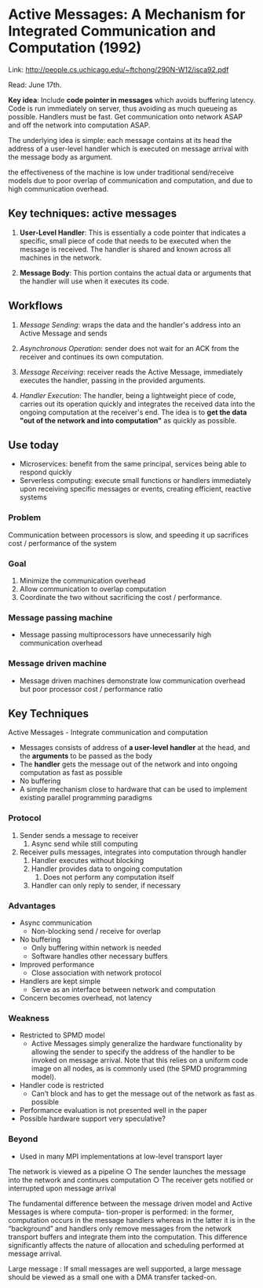 # Active Messages: A Mechanism for Integrated Communication and Computation (1992) 

Link: http://people.cs.uchicago.edu/~ftchong/290N-W12/isca92.pdf

Read: June 17th.

**Key idea**: Include **code pointer in messages** which avoids buffering latency. Code is run immediately on server, thus avoiding as much queueing as possible. Handlers must be fast. Get communication onto network ASAP and off the network into computation ASAP.

The underlying idea is simple: each message contains at its head the address of a user-level handler which is executed on message arrival with the message body as argument.

the effectiveness of the machine is low under traditional send/receive models due to poor overlap of communication and computation, and due to high communication overhead.

## Key techniques: active messages
1. **User-Level Handler**: This is essentially a code pointer that indicates a specific, small piece of code that needs to be executed when the message is received. The handler is shared and known across all machines in the network.

2. **Message Body**: This portion contains the actual data or arguments that the handler will use when it executes its code.

## Workflows 
1. _Message Sending_: wraps the data and the handler's address into an Active Message and sends 

2. _Asynchronous Operation_: sender does not wait for an ACK from the receiver and continues its own computation.

3. _Message Receiving_: receiver reads the Active Message, immediately executes the handler, passing in the provided arguments.

4. _Handler Execution_: The handler, being a lightweight piece of code, carries out its operation quickly and integrates the received data into the ongoing computation at the receiver's end. The idea is to **get the data "out of the network and into computation"** as quickly as possible.

## Use today 
* Microservices: benefit from the same principal, services being able to respond quickly
* Serverless computing: execute small functions or handlers immediately upon receiving specific messages or events, creating efficient, reactive systems 

### Problem

Communication between processors is slow, and speeding it up sacrifices cost / performance of the system 

### Goal

1. Minimize the communication overhead
2. Allow communication to overlap computation
3. Coordinate the two without sacrificing the cost / performance. 

### Message passing machine

- Message passing multiprocessors have unnecessarily high communication overhead

### Message driven machine

- Message driven machines demonstrate low communication overhead but poor processor cost / performance ratio

## Key Techniques

Active Messages - Integrate communication and computation 

- Messages consists of address of **a user-level handler** at the head, and the **arguments** to be passed as the body
- The **handler** gets the message out of the network and into ongoing computation as fast as possible
- No buffering
- A simple mechanism close to hardware that can be used to implement existing parallel programming paradigms

### Protocol

1. Sender sends a message to receiver 
    1. Async send while still computing 
2. Receiver pulls messages, integrates into computation through handler 
    1. Handler executes without blocking 
    2. Handler provides data to ongoing computation 
        1. Does not perform any computation itself
    3. Handler can only reply to sender, if necessary 

### Advantages

- Async communication
    - Non-blocking send / receive for overlap
- No buffering
    - Only buffering within network is needed
    - Software handles other necessary buffers
- Improved performance
    - Close association with network protocol
- Handlers are kept simple
    - Serve as an interface between network and computation
- Concern becomes overhead, not latency

### Weakness

- Restricted to SPMD model
  - Active Messages simply generalize the hardware functionality by allowing the sender to specify the address of the handler to be invoked on message arrival. Note that this relies on a uniform code image on all nodes, as is commonly used (the SPMD programming model). 
- Handler code is restricted
    - Can’t block and has to get the message out of the network as fast as possible
- Performance evaluation is not presented well in the paper
- Possible hardware support very speculative?

### Beyond

- Used in many MPI implementations at low-level transport layer

The network is viewed as a pipeline
○ The sender launches the message into the network and continues computation
○ The receiver gets notified or interrupted upon message arrival

The fundamental difference between the message driven model and Active Messages is where computa- tion-proper is performed: in the former, computation occurs in the message handlers whereas in the latter it is in the “background” and handlers only remove messages from the network transport buffers and integrate them into the computation. This difference significantly affects the nature of allocation and scheduling performed at message arrival.

Large message : If small messages are well supported, a large message should be viewed as a small one with a DMA transfer tacked-on.